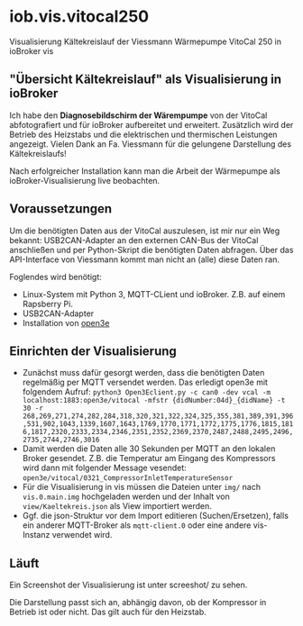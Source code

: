 # iob.vis.vitocal250
Visualisierung Kältekreislauf der Viessmann Wärmepumpe VitoCal 250 in ioBroker vis

## "Übersicht Kältekreislauf" als Visualisierung in ioBroker
Ich habe den **Diagnosebildschirm der Wärempumpe** von der VitoCal abfotografiert und für ioBroker aufbereitet und erweitert. Zusätzlich wird der Betrieb des Heizstabs und die elektrischen und thermischen Leistungen angezeigt. Vielen Dank an Fa. Viessmann für die gelungene Darstellung des Kältekreislaufs!

Nach erfolgreicher Installation kann man die Arbeit der Wärmepumpe als ioBroker-Visualisierung live beobachten.

## Voraussetzungen
Um die benötigten Daten aus der VitoCal auszulesen, ist mir nur ein Weg bekannt: USB2CAN-Adapter an den externen CAN-Bus der VitoCal anschließen und per Python-Skript die benötigten Daten abfragen. Über das API-Interface von Viessmann kommt man nicht an (alle) diese Daten ran.

Foglendes wird benötigt:
- Linux-System mit Python 3, MQTT-CLient und ioBroker. Z.B. auf einem Rapsberry Pi.
- USB2CAN-Adapter
- Installation von [open3e](https://github.com/abnoname/open3e)

## Einrichten der Visualisierung
- Zunächst muss dafür gesorgt werden, dass die benötigten Daten regelmäßig per MQTT versendet werden. Das erledigt open3e mit folgendem Aufruf: `python3 Open3Eclient.py -c can0 -dev vcal -m localhost:1883:open3e/vitocal -mfstr {didNumber:04d}_{didName} -t 30 -r 268,269,271,274,282,284,318,320,321,322,324,325,355,381,389,391,396,531,902,1043,1339,1607,1643,1769,1770,1771,1772,1775,1776,1815,1816,1817,2320,2333,2334,2346,2351,2352,2369,2370,2487,2488,2495,2496,2735,2744,2746,3016`
- Damit werden die Daten alle 30 Sekunden per MQTT an den lokalen Broker gesendet. Z.B. die Temperatur am Eingang des Kompressors wird dann mit folgender Message vesendet: `open3e/vitocal/0321_CompressorInletTemperatureSensor`
- Für die Visualisierung in vis müssen die Dateien unter `img/` nach `vis.0.main.img` hochgeladen werden und der Inhalt von `view/Kaeltekreis.json` als View importiert werden.
- Ggf. die json-Struktur vor dem Import editieren (Suchen/Ersetzen), falls ein anderer MQTT-Broker als `mqtt-client.0` oder eine andere vis-Instanz verwendet wird.

## Läuft
Ein Screenshot der Visualisierung ist unter screeshot/ zu sehen.

Die Darstellung passt sich an, abhängig davon, ob der Kompressor in Betrieb ist oder nicht. Das gilt auch für den Heizstab.
